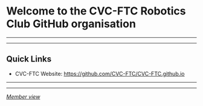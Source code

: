 # Welcome to the CVC-FTC Robotics Club GitHub organisation

---
---

## **Quick Links**
* CVC-FTC Website: https://github.com/CVC-FTC/CVC-FTC.github.io

---
---

*[Member view](https://github.com/CVC-FTC?view_as=member)*
